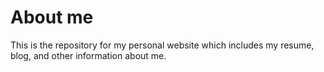 # About me

This is the repository for my personal website which includes my resume, blog, and other information about me.
